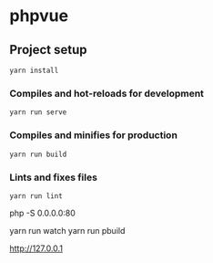 # phpvue

## Project setup

```
yarn install
```

### Compiles and hot-reloads for development

```
yarn run serve
```

### Compiles and minifies for production

```
yarn run build
```

### Lints and fixes files

```
yarn run lint
```

php -S 0.0.0.0:80

yarn run watch
yarn run pbuild

http://127.0.0.1
